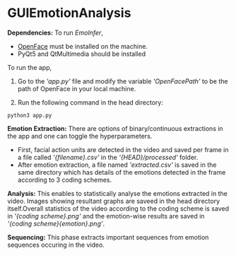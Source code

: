 # GUIEmotionAnalysis

**Dependencies:** To run _EmoInfer_, 
* [OpenFace](https://github.com/TadasBaltrusaitis/OpenFace/wiki#installation) must be installed on the machine.
* PyQt5 and QtMultimedia should be installed


To run the app,

1. Go to the _'app.py'_ file and modify the variable _'OpenFacePath'_ to be the path of OpenFace in your local machine.

2. Run the following command in the head directory:

```python3 app.py```

**Emotion Extraction:** There are options of binary/continuous extractions in the app and one can toggle the hyperparameters.
* First, facial action units are detected in the video and saved per frame in a file called _'{filename}.csv'_ in the _'{HEAD}/processed'_ folder.
* After emotion extraction, a file named _'extracted.csv'_ is saved in the same directory which has details of the emotions detected in the frame according to 3 coding schemes.

**Analysis:** This enables to statistically analyse the emotions extracted in the video. Images showing resultant graphs are saveed in the head directory itself.Overall statistics of the video according to the coding scheme is saved in _'{coding scheme}.png'_ and the emotion-wise results are saved in _'{coding scheme}{emotion}.png'_.

**Sequencing:** This phase extracts important sequences from emotion sequences occuring in the video. 
